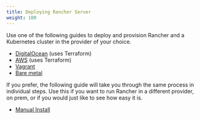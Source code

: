 ```yaml
---
title: Deploying Rancher Server
weight: 100
---
```


Use one of the following guides to deploy and provision Rancher and a Kubernetes cluster in the provider of your choice.

- [DigitalOcean](./digital-ocean-qs) (uses Terraform)
- [AWS](./amazon-aws-qs) (uses Terraform)
- [Vagrant](./quickstart-vagrant)
- [Bare metal](./quickstart-baremetal)

If you prefer, the following guide will take you through the same process in individual steps. Use this if you want to run Rancher in a different provider, on prem, or if you would just like to see how easy it is.

- [Manual Install](./quickstart-manual-setup)
